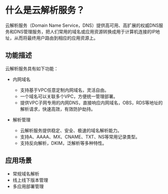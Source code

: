 # 什么是云解析服务？<a name="zh-cn_topic_0035467691"></a>

云解析服务（Domain Name Service，DNS）提供高可用、高扩展的权威DNS服务和DNS管理服务，把人们常用的域名或应用资源转换成用于计算机连接的IP地址，从而将最终用户路由到相应的应用资源上。

## 功能描述<a name="section10420986221359"></a>

云解析服务具有如下功能：

-   内网域名
    -   支持基于VPC任意定制内网域名，灵活自由。
    -   一个域名可以关联多个VPC，方便统一管理部署。
    -   提供VPC子网专用的内网DNS，直接响应内网域名，OBS，RDS等地址的解析请求，快速高效，有效防护劫持。

-   解析管理
    -   云解析服务提供稳定、安全、极速的域名解析能力。
    -   支持A、AAAA、MX、CNAME、TXT、NS等常用记录类型。
    -   支持反向解析，DKIM，泛解析等多种特性。


## 应用场景<a name="section45534066221631"></a>

-   常规域名解析
-   线上线下版本管理
-   多应用部署管理

